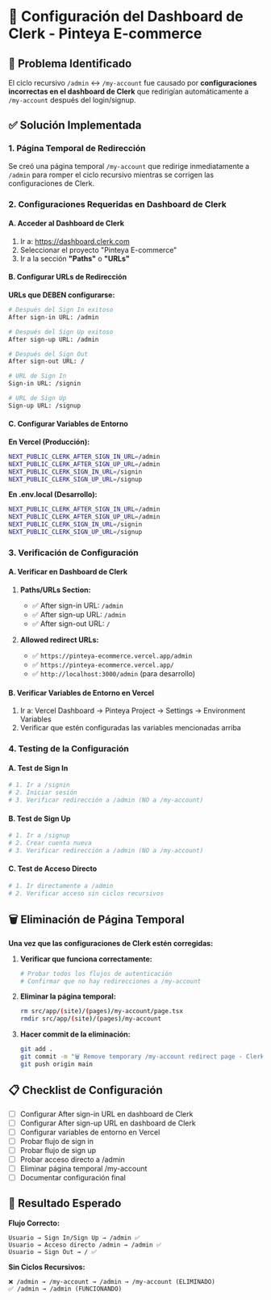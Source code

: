 # 🔧 Configuración del Dashboard de Clerk - Pinteya E-commerce

## 🚨 Problema Identificado

El ciclo recursivo `/admin` ↔ `/my-account` fue causado por **configuraciones incorrectas en el dashboard de Clerk** que redirigían automáticamente a `/my-account` después del login/signup.

## ✅ Solución Implementada

### 1. **Página Temporal de Redirección**
Se creó una página temporal `/my-account` que redirige inmediatamente a `/admin` para romper el ciclo recursivo mientras se corrigen las configuraciones de Clerk.

### 2. **Configuraciones Requeridas en Dashboard de Clerk**

#### **A. Acceder al Dashboard de Clerk**
1. Ir a: https://dashboard.clerk.com
2. Seleccionar el proyecto "Pinteya E-commerce"
3. Ir a la sección **"Paths"** o **"URLs"**

#### **B. Configurar URLs de Redirección**

**URLs que DEBEN configurarse:**

```bash
# Después del Sign In exitoso
After sign-in URL: /admin

# Después del Sign Up exitoso  
After sign-up URL: /admin

# Después del Sign Out
After sign-out URL: /

# URL de Sign In
Sign-in URL: /signin

# URL de Sign Up
Sign-up URL: /signup
```

#### **C. Configurar Variables de Entorno**

**En Vercel (Producción):**
```bash
NEXT_PUBLIC_CLERK_AFTER_SIGN_IN_URL=/admin
NEXT_PUBLIC_CLERK_AFTER_SIGN_UP_URL=/admin
NEXT_PUBLIC_CLERK_SIGN_IN_URL=/signin
NEXT_PUBLIC_CLERK_SIGN_UP_URL=/signup
```

**En .env.local (Desarrollo):**
```bash
NEXT_PUBLIC_CLERK_AFTER_SIGN_IN_URL=/admin
NEXT_PUBLIC_CLERK_AFTER_SIGN_UP_URL=/admin
NEXT_PUBLIC_CLERK_SIGN_IN_URL=/signin
NEXT_PUBLIC_CLERK_SIGN_UP_URL=/signup
```

### 3. **Verificación de Configuración**

#### **A. Verificar en Dashboard de Clerk**
1. **Paths/URLs Section:**
   - ✅ After sign-in URL: `/admin`
   - ✅ After sign-up URL: `/admin`
   - ✅ After sign-out URL: `/`

2. **Allowed redirect URLs:**
   - ✅ `https://pinteya-ecommerce.vercel.app/admin`
   - ✅ `https://pinteya-ecommerce.vercel.app/`
   - ✅ `http://localhost:3000/admin` (para desarrollo)

#### **B. Verificar Variables de Entorno en Vercel**
1. Ir a: Vercel Dashboard → Pinteya Project → Settings → Environment Variables
2. Verificar que estén configuradas las variables mencionadas arriba

### 4. **Testing de la Configuración**

#### **A. Test de Sign In**
```bash
# 1. Ir a /signin
# 2. Iniciar sesión
# 3. Verificar redirección a /admin (NO a /my-account)
```

#### **B. Test de Sign Up**
```bash
# 1. Ir a /signup  
# 2. Crear cuenta nueva
# 3. Verificar redirección a /admin (NO a /my-account)
```

#### **C. Test de Acceso Directo**
```bash
# 1. Ir directamente a /admin
# 2. Verificar acceso sin ciclos recursivos
```

## 🗑️ Eliminación de Página Temporal

**Una vez que las configuraciones de Clerk estén corregidas:**

1. **Verificar que funciona correctamente:**
   ```bash
   # Probar todos los flujos de autenticación
   # Confirmar que no hay redirecciones a /my-account
   ```

2. **Eliminar la página temporal:**
   ```bash
   rm src/app/(site)/(pages)/my-account/page.tsx
   rmdir src/app/(site)/(pages)/my-account
   ```

3. **Hacer commit de la eliminación:**
   ```bash
   git add .
   git commit -m "🗑️ Remove temporary /my-account redirect page - Clerk configuration fixed"
   git push origin main
   ```

## 📋 Checklist de Configuración

- [ ] Configurar After sign-in URL en dashboard de Clerk
- [ ] Configurar After sign-up URL en dashboard de Clerk  
- [ ] Configurar variables de entorno en Vercel
- [ ] Probar flujo de sign in
- [ ] Probar flujo de sign up
- [ ] Probar acceso directo a /admin
- [ ] Eliminar página temporal /my-account
- [ ] Documentar configuración final

## 🎯 Resultado Esperado

**Flujo Correcto:**
```
Usuario → Sign In/Sign Up → /admin ✅
Usuario → Acceso directo /admin → /admin ✅
Usuario → Sign Out → / ✅
```

**Sin Ciclos Recursivos:**
```
❌ /admin → /my-account → /admin → /my-account (ELIMINADO)
✅ /admin → /admin (FUNCIONANDO)
```
